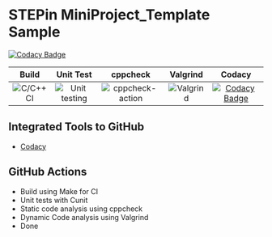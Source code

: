 # STEPin MiniProject_Template Sample

[![Codacy Badge](https://api.codacy.com/project/badge/Grade/3b20c7c3ec7f4734b42cc0d04dcf3fb2)](https://app.codacy.com/manual/stepin654321/MiniProject_Template?utm_source=github.com&utm_medium=referral&utm_content=stepin654321/MiniProject_Template&utm_campaign=Badge_Grade_Dashboard)


|Build|Unit Test|cppcheck|Valgrind|Codacy|
|:--:|:--:|:--:|:--:|:--:|
|![C/C++ CI](https://github.com/stepin654321/MiniProject_Template/workflows/C/C++%20CI/badge.svg)|![Unit testing](https://github.com/stepin654321/MiniProject_Template/workflows/Unit%20testing/badge.svg)|![cppcheck-action](https://github.com/stepin654321/MiniProject_Template/workflows/cppcheck-action/badge.svg)|![Valgrind](https://github.com/stepin654321/MiniProject_Template/workflows/Valgrind/badge.svg)|[![Codacy Badge](https://app.codacy.com/project/badge/Grade/3ac7e2a959a24fa4b5d1b9c1c886ff75)](https://www.codacy.com/manual/stepin654321/MiniProject_Template?utm_source=github.com&amp;utm_medium=referral&amp;utm_content=stepin654321/MiniProject_Template&amp;utm_campaign=Badge_Grade)|

## Integrated Tools to GitHub
*  [Codacy](https://www.codacy.com/)

## GitHub Actions
* Build using Make for CI
* Unit tests with Cunit
* Static code analysis using cppcheck
* Dynamic Code analysis using Valgrind
* Done
